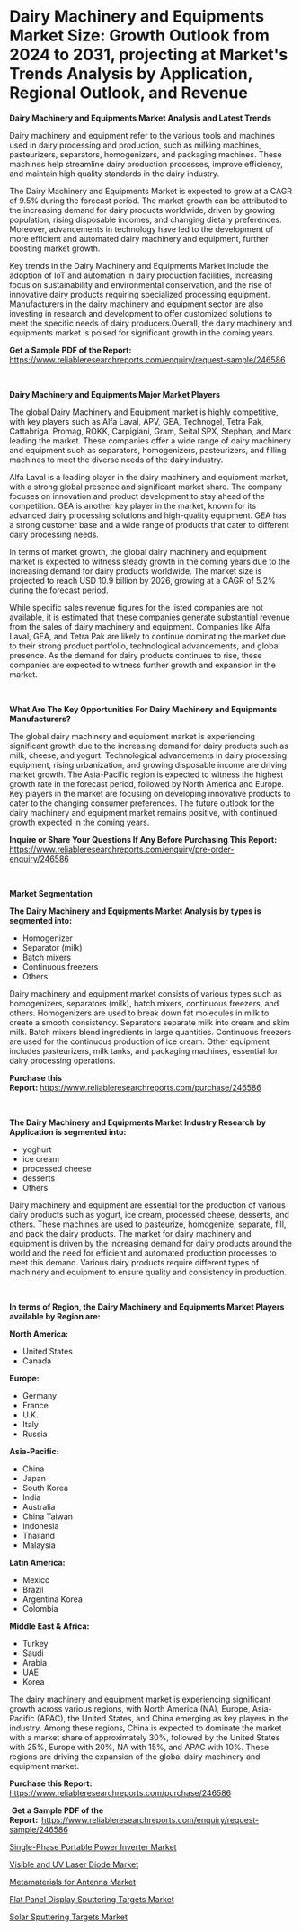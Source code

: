 <p><h1>Dairy Machinery and Equipments Market Size: Growth Outlook from 2024 to 2031, projecting at Market's Trends Analysis by Application, Regional Outlook, and Revenue</h1></p><p><strong>Dairy Machinery and Equipments Market Analysis and Latest Trends</strong></p>
<p><p>Dairy machinery and equipment refer to the various tools and machines used in dairy processing and production, such as milking machines, pasteurizers, separators, homogenizers, and packaging machines. These machines help streamline dairy production processes, improve efficiency, and maintain high quality standards in the dairy industry.</p><p>The Dairy Machinery and Equipments Market is expected to grow at a CAGR of 9.5% during the forecast period. The market growth can be attributed to the increasing demand for dairy products worldwide, driven by growing population, rising disposable incomes, and changing dietary preferences. Moreover, advancements in technology have led to the development of more efficient and automated dairy machinery and equipment, further boosting market growth.</p><p>Key trends in the Dairy Machinery and Equipments Market include the adoption of IoT and automation in dairy production facilities, increasing focus on sustainability and environmental conservation, and the rise of innovative dairy products requiring specialized processing equipment. Manufacturers in the dairy machinery and equipment sector are also investing in research and development to offer customized solutions to meet the specific needs of dairy producers.Overall, the dairy machinery and equipments market is poised for significant growth in the coming years.</p></p>
<p><strong>Get a Sample PDF of the Report:&nbsp;</strong> <a href="https://www.reliableresearchreports.com/enquiry/request-sample/246586">https://www.reliableresearchreports.com/enquiry/request-sample/246586</a></p>
<p>&nbsp;</p>
<p><strong>Dairy Machinery and Equipments Major Market Players</strong></p>
<p><p>The global Dairy Machinery and Equipment market is highly competitive, with key players such as Alfa Laval, APV, GEA, Technogel, Tetra Pak, Cattabriga, Promag, ROKK, Carpigiani, Gram, Seital SPX, Stephan, and Mark leading the market. These companies offer a wide range of dairy machinery and equipment such as separators, homogenizers, pasteurizers, and filling machines to meet the diverse needs of the dairy industry.</p><p>Alfa Laval is a leading player in the dairy machinery and equipment market, with a strong global presence and significant market share. The company focuses on innovation and product development to stay ahead of the competition. GEA is another key player in the market, known for its advanced dairy processing solutions and high-quality equipment. GEA has a strong customer base and a wide range of products that cater to different dairy processing needs.</p><p>In terms of market growth, the global dairy machinery and equipment market is expected to witness steady growth in the coming years due to the increasing demand for dairy products worldwide. The market size is projected to reach USD 10.9 billion by 2026, growing at a CAGR of 5.2% during the forecast period.</p><p>While specific sales revenue figures for the listed companies are not available, it is estimated that these companies generate substantial revenue from the sales of dairy machinery and equipment. Companies like Alfa Laval, GEA, and Tetra Pak are likely to continue dominating the market due to their strong product portfolio, technological advancements, and global presence. As the demand for dairy products continues to rise, these companies are expected to witness further growth and expansion in the market.</p></p>
<p>&nbsp;</p>
<p><strong>What Are The Key Opportunities For Dairy Machinery and Equipments Manufacturers?</strong></p>
<p><p>The global dairy machinery and equipment market is experiencing significant growth due to the increasing demand for dairy products such as milk, cheese, and yogurt. Technological advancements in dairy processing equipment, rising urbanization, and growing disposable income are driving market growth. The Asia-Pacific region is expected to witness the highest growth rate in the forecast period, followed by North America and Europe. Key players in the market are focusing on developing innovative products to cater to the changing consumer preferences. The future outlook for the dairy machinery and equipment market remains positive, with continued growth expected in the coming years.</p></p>
<p><strong>Inquire or Share Your Questions If Any Before Purchasing This Report:</strong> <a href="https://www.reliableresearchreports.com/enquiry/pre-order-enquiry/246586">https://www.reliableresearchreports.com/enquiry/pre-order-enquiry/246586</a></p>
<p>&nbsp;</p>
<p><strong>Market Segmentation</strong></p>
<p><strong>The Dairy Machinery and Equipments Market Analysis by types is segmented into:</strong></p>
<p><ul><li>Homogenizer</li><li>Separator (milk)</li><li>Batch mixers</li><li>Continuous freezers</li><li>Others</li></ul></p>
<p><p>Dairy machinery and equipment market consists of various types such as homogenizers, separators (milk), batch mixers, continuous freezers, and others. Homogenizers are used to break down fat molecules in milk to create a smooth consistency. Separators separate milk into cream and skim milk. Batch mixers blend ingredients in large quantities. Continuous freezers are used for the continuous production of ice cream. Other equipment includes pasteurizers, milk tanks, and packaging machines, essential for dairy processing operations.</p></p>
<p><strong>Purchase this Report:&nbsp;</strong><a href="https://www.reliableresearchreports.com/purchase/246586">https://www.reliableresearchreports.com/purchase/246586</a></p>
<p>&nbsp;</p>
<p><strong>The Dairy Machinery and Equipments Market Industry Research by Application is segmented into:</strong></p>
<p><ul><li>yoghurt</li><li>ice cream</li><li>processed cheese</li><li>desserts</li><li>Others</li></ul></p>
<p><p>Dairy machinery and equipment are essential for the production of various dairy products such as yogurt, ice cream, processed cheese, desserts, and others. These machines are used to pasteurize, homogenize, separate, fill, and pack the dairy products. The market for dairy machinery and equipment is driven by the increasing demand for dairy products around the world and the need for efficient and automated production processes to meet this demand. Various dairy products require different types of machinery and equipment to ensure quality and consistency in production.</p></p>
<p>&nbsp;</p>
<p><strong>In terms of Region, the Dairy Machinery and Equipments Market Players available by Region are:</strong></p>
<p>
    <p> <strong> North America: </strong>
        <ul>
            <li>United States</li>
            <li>Canada</li>
        </ul>
        </p> 
    <p> <strong> Europe: </strong>
        <ul>
            <li>Germany</li>
            <li>France</li>
            <li>U.K.</li>
            <li>Italy</li>
            <li>Russia</li>
        </ul>
        </p> 
    <p> <strong> Asia-Pacific: </strong>
        <ul>
            <li>China</li>
            <li>Japan</li>
            <li>South Korea</li>
            <li>India</li>
            <li>Australia</li>
            <li>China Taiwan</li>
            <li>Indonesia</li>
            <li>Thailand</li>
            <li>Malaysia</li>
        </ul>
        </p> 
    <p> <strong> Latin America: </strong>
        <ul>
            <li>Mexico</li>
            <li>Brazil</li>
            <li>Argentina Korea</li>
            <li>Colombia</li>
        </ul>
        </p> 
    <p> <strong> Middle East & Africa: </strong>
        <ul>
            <li>Turkey</li>
            <li>Saudi</li>
            <li>Arabia</li>
            <li>UAE</li>
            <li>Korea</li>
        </ul>
    </p>
    </p>
<p><p>The dairy machinery and equipment market is experiencing significant growth across various regions, with North America (NA), Europe, Asia-Pacific (APAC), the United States, and China emerging as key players in the industry. Among these regions, China is expected to dominate the market with a market share of approximately 30%, followed by the United States with 25%, Europe with 20%, NA with 15%, and APAC with 10%. These regions are driving the expansion of the global dairy machinery and equipment market.</p></p>
<p><strong>Purchase this Report: </strong><a href="https://www.reliableresearchreports.com/purchase/246586">https://www.reliableresearchreports.com/purchase/246586</a></p>
<p>&nbsp;<strong>Get a Sample PDF of the Report:&nbsp;&nbsp;</strong><a href="https://www.reliableresearchreports.com/enquiry/request-sample/246586">https://www.reliableresearchreports.com/enquiry/request-sample/246586</a></p>
<p><strong></strong></p>
<p><p><a href="https://valiant-lunge-8fe.notion.site/Single-Phase-Portable-Power-Inverter-Market-Challenges-Opportunities-and-Growth-Drivers-and-Major-e18dcb195fce49b48d615ceebbe22d76">Single-Phase Portable Power Inverter Market</a></p><p><a href="https://artistic-helicopter-ca9.notion.site/Visible-and-UV-Laser-Diode-Market-Size-Furnishes-Valuable-Information-Encompassing-Market-Share-Mar-9a08698164cb42739fe1d42e358b1bfe">Visible and UV Laser Diode Market</a></p><p><a href="https://picayune-night-cbd.notion.site/Metamaterials-for-Antenna-Market-Size-2024-2031-Global-Industrial-Analysis-Key-Geographical-Regio-ec90d32006ed457db7860b3185da8b2c">Metamaterials for Antenna Market</a></p><p><a href="https://view.publitas.com/reportprime-1/flat-panel-display-sputtering-targets-market-insights-market-players-and-forecast-till-2031/">Flat Panel Display Sputtering Targets Market</a></p><p><a href="https://view.publitas.com/reportprime-1/solar-sputtering-targets-market-dynamics-2024-2031-also-about-its-market-trends-projections-and-opportunities/">Solar Sputtering Targets Market</a></p></p>